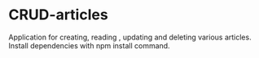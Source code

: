 # CRUD-articles
Application for creating, reading , updating and deleting various articles. 
Install dependencies with  npm install command.
